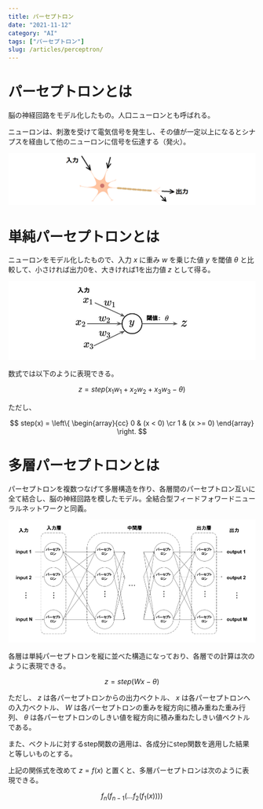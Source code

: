 ```yaml
---
title: パーセプトロン
date: "2021-11-12"
category: "AI"
tags: ["パーセプトロン"]
slug: /articles/perceptron/
---
```



# パーセプトロンとは
脳の神経回路をモデル化したもの。人口ニューロンとも呼ばれる。

ニューロンは、刺激を受けて電気信号を発生し、その値が一定以上になるとシナプスを経由して他のニューロンに信号を伝達する（発火）。

![ニューロン](./neuron.png)

# 単純パーセプトロンとは
ニューロンをモデル化したもので、入力 $x$ に重み $w$ を乗じた値 $y$ を閾値 $θ$ と比較して、小さければ出力0を、大きければ1を出力値 $z$ として得る。

![パーセプトロン](./perceptron.png)

数式では以下のように表現できる。
  
$$
z = step(x_1 w_1 + x_2 w_2 + x_3 w_3 - θ)
$$

ただし、

$$
  step(x) =
  \left\{
    \begin{array}{cc}
      0 & (x < 0) \cr
      1 & (x >= 0)
    \end{array}
  \right.
$$


# 多層パーセプトロンとは
パーセプトロンを複数つなげて多層構造を作り、各層間のパーセプトロン互いに全て結合し、脳の神経回路を模したモデル。全結合型フィードフォワードニューラルネットワークと同義。

![多層パーセプトロン](./multi-layer-perceptron.png)

各層は単純パーセプトロンを縦に並べた構造になっており、各層での計算は次のように表現できる。

$$
z = step(Wx - θ)
$$

ただし、 $z$ は各パーセプトロンからの出力ベクトル、 $x$ は各パーセプトロンへの入力ベクトル、 $W$ は各パーセプトロンの重みを縦方向に積み重ねた重み行列、 $θ$ は各パーセプトロンのしきい値を縦方向に積み重ねたしきい値ベクトルである。

また、ベクトルに対するstep関数の適用は、各成分にstep関数を適用した結果と等しいものとする。

上記の関係式を改めて $z = f(x)$ と置くと、多層パーセプトロンは次のように表現できる。

$$
f_n(f_{n-1}(...f_2(f_1(x))))
$$